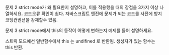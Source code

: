 문제 2
strict mode가 왜 필요한지 설명하고, 이를 적용했을 때의 장점을 3가지 이상 나열하세요.
코드오류 확인이 쉽다.
자바스크립트 엔진에 문제가 되는 코드를 사전에 방지
코딩컨벤션을 강제할수 있음.


문제 3
strict mode에서 this의 동작이 어떻게 변하는지 예제를 들어 설명하세요.

스트릭 모드에선 일반함수에서 this 는 undifined 로 반환됨. 생성자가 있는 함수는 this 반환.